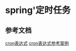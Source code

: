 # spring'定时任务

## 参考文档
[cron表达式](https://youngff.github.io/MyHearthStone/spring%20framework/spring-util/spring-cron/)
[cron表达式参考案例](https://www.cnblogs.com/qianjinyan/p/10415140.html)